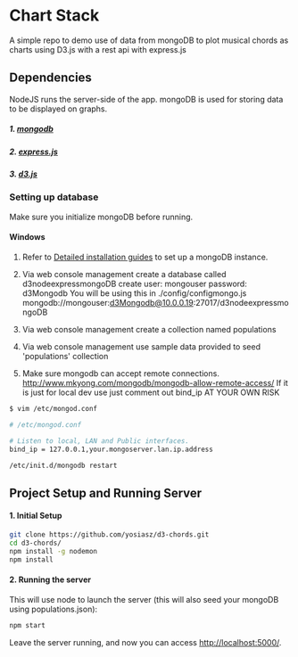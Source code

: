 # Chart Stack
A simple repo to demo use of data from mongoDB to plot
musical chords as charts using D3.js with a rest api with express.js

## Dependencies
NodeJS runs the server-side of the app. mongoDB is used for storing data to be displayed on graphs.

##### 1. [mongodb](https://www.npmjs.com/package/mongodb)
##### 2. [express.js](https://www.npmjs.com/package/express)
##### 3. [d3.js](https://www.npmjs.com/package/d3)

### Setting up database
Make sure you initialize mongoDB before running. 

#### Windows

1. Refer to [Detailed installation guides](https://www.turnkeylinux.org/mongodb) to set up a mongoDB instance.

2. Via web console management create a database called d3nodeexpressmongoDB
   create user: mongouser
   password:    d3Mongodb
   You will be using this in ./config/configmongo.js
    mongodb://mongouser:d3Mongodb@10.0.0.19:27017/d3nodeexpressmongoDB

3. Via web console management create a collection named populations

4. Via web console management use sample data provided to seed 'populations' collection

5. Make sure mongodb can accept remote connections. http://www.mkyong.com/mongodb/mongodb-allow-remote-access/
   If it is just for local dev use just comment out bind_ip AT YOUR OWN RISK

```bash
$ vim /etc/mongod.conf

# /etc/mongod.conf

# Listen to local, LAN and Public interfaces.
bind_ip = 127.0.0.1,your.mongoserver.lan.ip.address

/etc/init.d/mongodb restart
```

## Project Setup and Running Server
#### 1. Initial Setup
```bash
git clone https://github.com/yosiasz/d3-chords.git
cd d3-chords/
npm install -g nodemon
npm install
```

#### 2. Running the server
This will use node to launch the server (this will also seed your mongoDB using populations.json):
```bash
npm start
```
Leave the server running, and now you can access [http://localhost:5000/](http://localhost:5000/).
